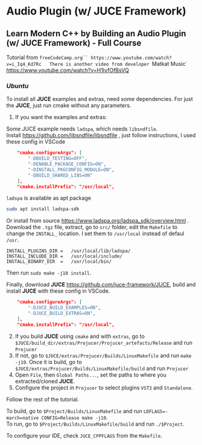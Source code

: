 # Audio Plugin (w/ JUCE Framework)
## Learn Modern C++ by Building an Audio Plugin (w/ JUCE Framework) - Full Course

Tutorial from `freeCodeCamp.org`` https://www.youtube.com/watch?v=i_Iq4_Kd7Rc  
There is another video from developer `Matkat Music` https://www.youtube.com/watch?v=H1IvfOfBsVQ  

### _Ubuntu_

To install all **JUCE** examples and extras, need some dependencies. For just the **JUCE**, just run cmake without any parameters.  
1. If you want the examples and extras:  

Some JUCE example needs `ladspa`, which needs `libsndfile`.  
Install https://github.com/libsndfile/libsndfile , just follow instructions, I used these config in VSCode
```json
    "cmake.configureArgs": [
        "-DBUILD_TESTING=OFF",
        "-DENABLE_PACKAGE_CONFIG=ON",
        "-DINSTALL_PKGCONFIG_MODULE=ON",
        "-DBUILD_SHARED_LIBS=ON"
    ],
    "cmake.installPrefix": "/usr/local",
```
`ladspa` is available as apt package 
```sh
sudo apt install ladspa-sdk
```
Or install from source https://www.ladspa.org/ladspa_sdk/overview.html . Download the `.tgz` file, extract, go to `src/` folder, edit the `Makefile` to change the `INSTALL_` location. I set them to `/usr/local` instead of defaul `/usr`.
```make
INSTALL_PLUGINS_DIR	=	/usr/local/lib/ladspa/
INSTALL_INCLUDE_DIR	=	/usr/local/include/
INSTALL_BINARY_DIR	=	/usr/local/bin/
```
Then run `sudo make -j10 install`.

Finally, download **JUCE** https://github.com/juce-framework/JUCE, 
build and install **JUCE** with these config in VSCode.
```json
    "cmake.configureArgs": [
        "-DJUCE_BUILD_EXAMPLES=ON",
        "-DJUCE_BUILD_EXTRAS=ON",
    ],
    "cmake.installPrefix": "/usr/local",
```
2. If you build **JUCE** using `cmake` and with `extras`, go to `$JUCE/build_dir/extras/Projucer/Projucer_artefacts/Release` and run `Projucer`
3. If not, go to `$JUCE/extras/Projucer/Builds/LinuxMakefile` and run `make -j10`. Once it is build, go to `$JUCE/extras/Projucer/Builds/LinuxMakefile/build` and run `Projucer`
4. Open `File`, then `Global Paths...`, set the paths to where you extracted/cloned **JUCE**.
5. Configure the project in `Projucer` to select plugins `VST3` and `Standalone`.

Follow the rest of the tutorial.

To build, go to `$Project/Builds/LinuxMakefile` and run `LDFLAGS=-march=native CONFIG=Release make -j10`.  
To run, go to `$Project/Builds/LinuxMakefile/build` and run `./$Project`.

To configure your IDE, check `JUCE_CPPFLAGS` from the `Makefile`.
